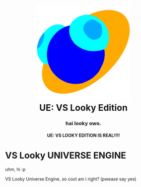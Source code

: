 <h1 align="center">
  <br>
  <a href="https://github.com/uwenalil/VS-Looky-UniverseEngine"><img src="art/looky.png" alt="looky" width="300"></a>
  <br>
  <b>UE: VS Looky Edition</b>
  <br>
</h1>
<h3 align="center">
  <b>hai looky owo.</b>
</h3>
<h4 align="center">
  UE: VS LOOKY EDITION IS REAL!!!!
</h4>

# VS Looky UNIVERSE ENGINE

uhm, hi :p

VS Looky Universe Engine, so cool am i right? (pwease say yes)

#
